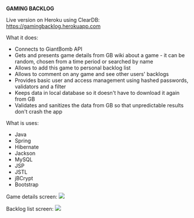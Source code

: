 **GAMING BACKLOG**

Live version on Heroku using ClearDB:
https://gamingbacklog.herokuapp.com

What it does:

- Connects to GiantBomb API
- Gets and presents game details from GB wiki about a game - it can be random, chosen from a time period or searched by name
- Allows to add this game to personal backlog list
- Allows to comment on any game and see other users' backlogs
- Provides basic user and access management using hashed passwords, validators and a filter
- Keeps data in local database so it doesn't have to download it again from GB
- Validates and sanitizes the data from GB so that unpredictable results don't crash the app

What is uses:

- Java
- Spring
- Hibernate
- Jackson
- MySQL
- JSP
- JSTL
- jBCrypt
- Bootstrap

Game details screen:
![
](gb1.png)

Backlog list screen:
![
](gb2.png)


